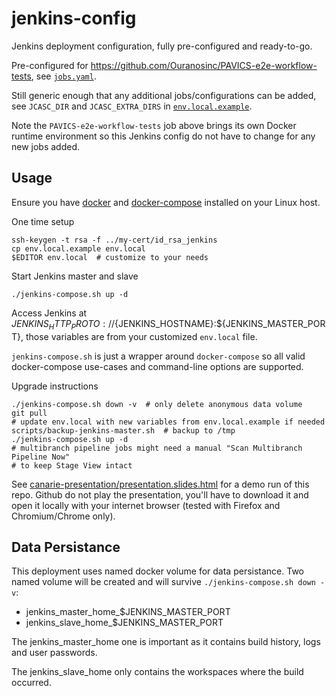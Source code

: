 # jenkins-config
Jenkins deployment configuration, fully pre-configured and ready-to-go.

Pre-configured for https://github.com/Ouranosinc/PAVICS-e2e-workflow-tests, see
[`jobs.yaml`](jcasc/jobs.yaml).

Still generic enough that any additional jobs/configurations can be added, see
`JCASC_DIR` and `JCASC_EXTRA_DIRS` in [`env.local.example`](env.local.example).

Note the `PAVICS-e2e-workflow-tests` job above brings its own Docker runtime
environment so this Jenkins config do not have to change for any new jobs
added.


## Usage

Ensure you have [docker](https://www.docker.com/) and
[docker-compose](https://docs.docker.com/compose/) installed on your Linux
host.

One time setup
```
ssh-keygen -t rsa -f ../my-cert/id_rsa_jenkins
cp env.local.example env.local
$EDITOR env.local  # customize to your needs
```

Start Jenkins master and slave
```
./jenkins-compose.sh up -d
```

Access Jenkins at
${JENKINS_HTTP_PROTO}://${JENKINS_HOSTNAME}:${JENKINS_MASTER_PORT},
those variables are from your customized `env.local` file.

`jenkins-compose.sh` is just a wrapper around `docker-compose` so all valid
docker-compose use-cases and command-line options are supported.

Upgrade instructions
```shell
./jenkins-compose.sh down -v  # only delete anonymous data volume
git pull
# update env.local with new variables from env.local.example if needed
scripts/backup-jenkins-master.sh  # backup to /tmp
./jenkins-compose.sh up -d
# multibranch pipeline jobs might need a manual "Scan Multibranch Pipeline Now"
# to keep Stage View intact
```

See
[canarie-presentation/presentation.slides.html](canarie-presentation/presentation.slides.html)
for a demo run of this repo.  Github do not play the presentation, you'll have
to download it and open it locally with your internet browser (tested with
Firefox and Chromium/Chrome only).


## Data Persistance

This deployment uses named docker volume for data persistance.  Two named
volume will be created and will survive `./jenkins-compose.sh down -v`:

* jenkins_master_home_$JENKINS_MASTER_PORT
* jenkins_slave_home_$JENKINS_MASTER_PORT

The jenkins_master_home one is important as it contains build history, logs and
user passwords.

The jenkins_slave_home only contains the workspaces where the build occurred.
